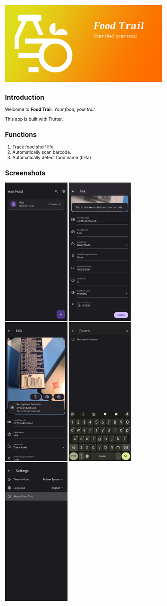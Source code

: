 # ![App Banner](assets/images/banner_en.png)

## Introduction

Welcome to **Food Trail**. *Your food, your trail.*

This app is built with Flutter.

## Functions

1. Track food shelf life.
2. Automatically scan barcode.
3. Automatically detect food name (beta).

## Screenshots

<img src="assets/images/ss_home.jpg" alt="Home Screen" width="200"/>
<img src="assets/images/ss_detail.jpg" alt="Detail Screen" width="200"/>
<img src="assets/images/ss_barcode.jpg" alt="Barcode Screen" width="200"/>
<img src="assets/images/ss_search.jpg" alt="Search Screen" width="200"/>
<img src="assets/images/ss_settings.jpg" alt="Settings Screen" width="200"/>
